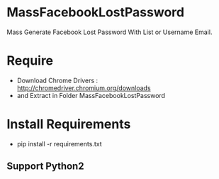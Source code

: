# MassFacebookLostPassword
Mass Generate Facebook Lost Password With List or Username Email.

# Require
- Download Chrome Drivers : http://chromedriver.chromium.org/downloads
- and Extract in Folder MassFacebookLostPassword

# Install Requirements
- pip install -r requirements.txt

## Support Python2
